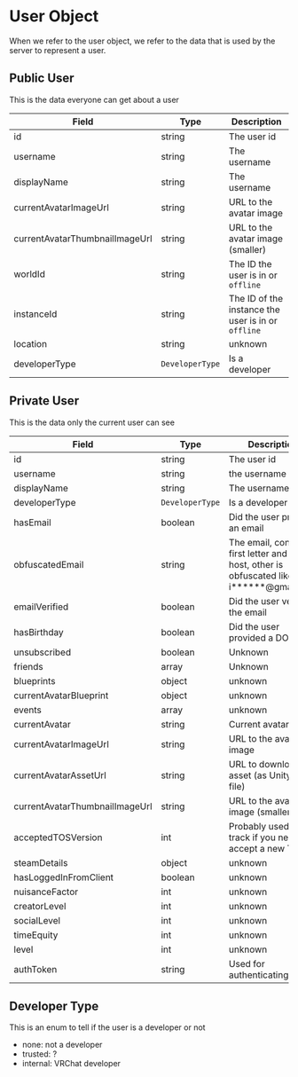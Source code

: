 # User Object

When we refer to the user object, we refer to the data that is used by the server to represent a user. 

## Public User
This is the data everyone can get about a user

Field | Type | Description
------|------|------------
id | string | The user id
username | string | The username
displayName | string | The username
currentAvatarImageUrl | string | URL to the avatar image
currentAvatarThumbnailImageUrl | string | URL to the avatar image (smaller)
worldId | string | The ID the user is in or `offline`
instanceId | string | The ID of the instance the user is in or `offline`
location | string | unknown
developerType | `DeveloperType` | Is a developer

## Private User
This is the data only the current user can see

Field | Type | Description
------|------|------------
id | string | The user id
username | string | the username
displayName | string | The username
developerType | `DeveloperType` | Is a developer
hasEmail | boolean | Did the user provide an email
obfuscatedEmail | string | The email, contains first letter and the host, other is obfuscated like i******@gmail.com
emailVerified | boolean | Did the user verify the email
hasBirthday | boolean | Did the user provided a DOB
unsubscribed | boolean | Unknown
friends | array | Unknown
blueprints | object | unknown
currentAvatarBlueprint | object | unknown
events | array | unknown
currentAvatar | string | Current avatar ID
currentAvatarImageUrl | string | URL to the avatar image
currentAvatarAssetUrl | string | URL to download the asset (as UnityFS file)
currentAvatarThumbnailImageUrl | string | URL to the avatar image (smaller)
acceptedTOSVersion | int | Probably used to track if you need to accept a new TOS
steamDetails | object | unknown 
hasLoggedInFromClient | boolean | unknown
nuisanceFactor | int | unknown
creatorLevel | int | unknown
socialLevel | int | unknown
timeEquity | int | unknown
level | int | unknown
authToken | string | Used for authenticating


## Developer Type
This is an enum to tell if the user is a developer or not

- none: not a developer
- trusted: ?
- internal: VRChat developer
